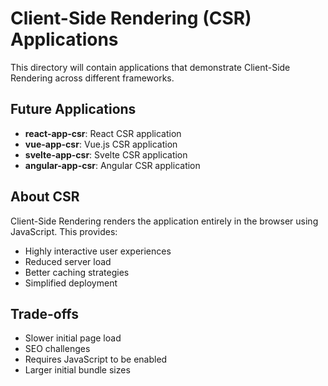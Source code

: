 # Client-Side Rendering (CSR) Applications

This directory will contain applications that demonstrate Client-Side Rendering across different frameworks.

## Future Applications

- **react-app-csr**: React CSR application
- **vue-app-csr**: Vue.js CSR application
- **svelte-app-csr**: Svelte CSR application
- **angular-app-csr**: Angular CSR application

## About CSR

Client-Side Rendering renders the application entirely in the browser using JavaScript. This provides:

- Highly interactive user experiences
- Reduced server load
- Better caching strategies
- Simplified deployment

## Trade-offs

- Slower initial page load
- SEO challenges
- Requires JavaScript to be enabled
- Larger initial bundle sizes
